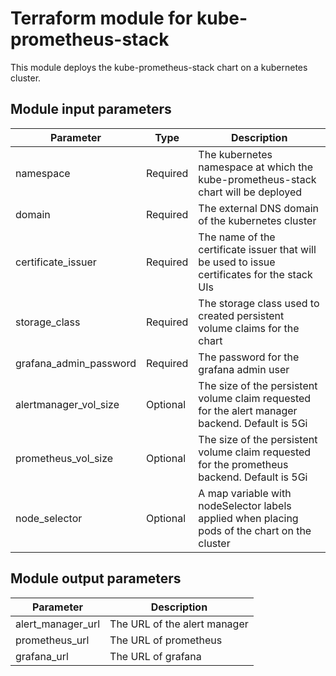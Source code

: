 # Terraform module for kube-prometheus-stack

This module deploys the kube-prometheus-stack chart on a kubernetes cluster. 

## Module input parameters

| Parameter              | Type     | Description                                                                              |
| ---------------------- |--------- | ---------------------------------------------------------------------------------------- |
| namespace              | Required | The kubernetes namespace at which the kube-prometheus-stack chart will be deployed       |
| domain                 | Required | The external DNS domain of the kubernetes cluster                                        |
| certificate_issuer     | Required | The name of the certificate issuer that will be used to issue certificates for the stack UIs |
| storage_class          | Required | The storage class used to created persistent volume claims for the chart                 |
| grafana_admin_password | Required | The password for the grafana admin user                                                  |
| alertmanager_vol_size  | Optional | The size of the persistent volume claim requested for the alert manager backend. Default is 5Gi |
| prometheus_vol_size    | Optional | The size of the persistent volume claim requested for the prometheus backend. Default is 5Gi |
| node_selector          | Optional | A map variable with nodeSelector labels applied when placing pods of the chart on the cluster |


## Module output parameters

| Parameter            | Description                  |
| -------------------- | ---------------------------- |
| alert_manager_url    | The URL of the alert manager |
| prometheus_url       | The URL of prometheus        |
| grafana_url          | The URL of grafana           |